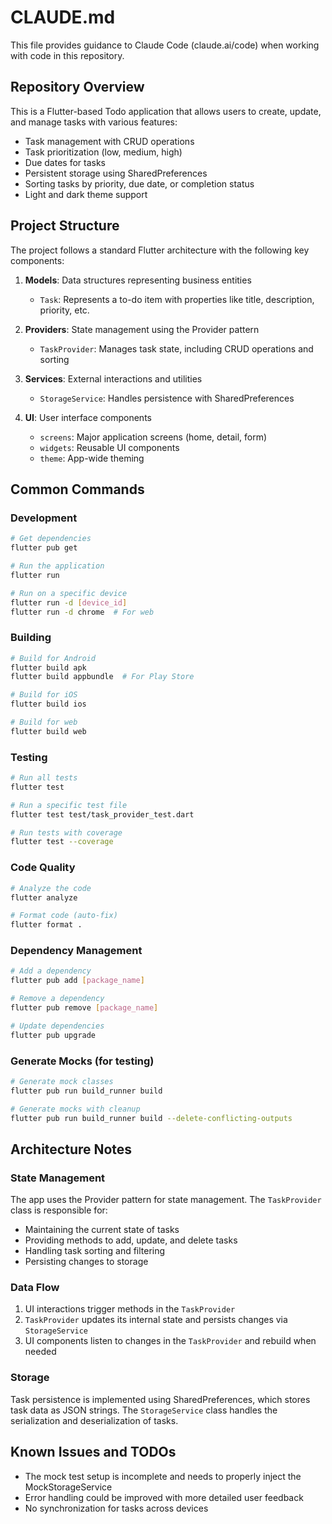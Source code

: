 # CLAUDE.md

This file provides guidance to Claude Code (claude.ai/code) when working with code in this repository.

## Repository Overview

This is a Flutter-based Todo application that allows users to create, update, and manage tasks with various features:
- Task management with CRUD operations
- Task prioritization (low, medium, high)
- Due dates for tasks
- Persistent storage using SharedPreferences
- Sorting tasks by priority, due date, or completion status
- Light and dark theme support

## Project Structure

The project follows a standard Flutter architecture with the following key components:

1. **Models**: Data structures representing business entities
   - `Task`: Represents a to-do item with properties like title, description, priority, etc.

2. **Providers**: State management using the Provider pattern
   - `TaskProvider`: Manages task state, including CRUD operations and sorting

3. **Services**: External interactions and utilities
   - `StorageService`: Handles persistence with SharedPreferences

4. **UI**: User interface components
   - `screens`: Major application screens (home, detail, form)
   - `widgets`: Reusable UI components
   - `theme`: App-wide theming

## Common Commands

### Development

```bash
# Get dependencies
flutter pub get

# Run the application
flutter run

# Run on a specific device
flutter run -d [device_id]
flutter run -d chrome  # For web
```

### Building

```bash
# Build for Android
flutter build apk
flutter build appbundle  # For Play Store

# Build for iOS
flutter build ios

# Build for web
flutter build web
```

### Testing

```bash
# Run all tests
flutter test

# Run a specific test file
flutter test test/task_provider_test.dart

# Run tests with coverage
flutter test --coverage
```

### Code Quality

```bash
# Analyze the code
flutter analyze

# Format code (auto-fix)
flutter format .
```

### Dependency Management

```bash
# Add a dependency
flutter pub add [package_name]

# Remove a dependency
flutter pub remove [package_name]

# Update dependencies
flutter pub upgrade
```

### Generate Mocks (for testing)

```bash
# Generate mock classes
flutter pub run build_runner build

# Generate mocks with cleanup
flutter pub run build_runner build --delete-conflicting-outputs
```

## Architecture Notes

### State Management

The app uses the Provider pattern for state management. The `TaskProvider` class is responsible for:
- Maintaining the current state of tasks
- Providing methods to add, update, and delete tasks
- Handling task sorting and filtering
- Persisting changes to storage

### Data Flow

1. UI interactions trigger methods in the `TaskProvider`
2. `TaskProvider` updates its internal state and persists changes via `StorageService`
3. UI components listen to changes in the `TaskProvider` and rebuild when needed

### Storage

Task persistence is implemented using SharedPreferences, which stores task data as JSON strings. The `StorageService` class handles the serialization and deserialization of tasks.

## Known Issues and TODOs

- The mock test setup is incomplete and needs to properly inject the MockStorageService
- Error handling could be improved with more detailed user feedback
- No synchronization for tasks across devices